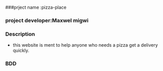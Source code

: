 ###prject name :pizza-place
### project developer:Maxwel migwi
### Description
* this website is ment to help anyone who needs a pizza get a delivery quickly.

### BDD
